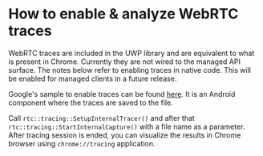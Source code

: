 # How to enable & analyze WebRTC traces

WebRTC traces are included in the UWP library and are equivalent to what is present in Chrome.  Currently they are not wired to the managed API surface.  The notes below refer to enabling traces in native code.  This will be enabled for managed clients in a future release.

Google's sample to enable traces can be found [here](https://chromium.googlesource.com/external/webrtc/+/refs/heads/master/sdk/android/src/jni/pc/peer_connection_factory.cc). It is an Android component where the traces are saved to the file.

Call `rtc::tracing::SetupInternalTracer()` and after that `rtc::tracing::StartInternalCapture()` with a file name as a parameter. After tracing session is ended, you can visualize the results in Chrome browser using `chrome://tracing` application.